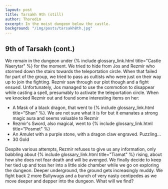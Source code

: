 ```yaml
---
layout: post
title: Tarsakh 9th (still)
author: Thoredim
excerpt: In the moist dungeon below the castle.
background: "/img/posts/tarsakh8th.jpg"
---
```


## 9th of Tarsakh (cont.)

We remain in the dungeon under {% include glossary_link.html title="Castle Naerytar" %} for the moment. We tried to hide
from Jos and Rezmir who stormed down the stairs towards the teleportation
circle. When that failed for part of the group, we tried to pass as cultists
who were just on their way up to join the fighting. Rezmir saw through our plot
though and a fight ensued. Unfortunately, Jos managed to use the commotion to
disappear while casting a spell, presumably to activate the teleportation
circle. When we knocked Rezmir out and found some interesting items on her:

- A Mask of a black dragon, that went to {% include glossary_link.html title="Shan" %}. We are not sure what it is for but it emanates a strong magic aura and seems valuable to Rezmir
- Rezmir's Sword, also magical, went to {% include glossary_link.html title="Posmet" %}
- An Amulet with a purple stone, with a dragon claw engraved. Puzzling...
- 30 Gold

Despite various attempts, Rezmir refuses to give us any information, only
babbling about {% include glossary_link.html title="Tiamat" %} rising, about how she does not fear death and will be
avenged. We finally decide to keep her tied up and toss her into a little side
chamber while we go on exploring the dungeon. Deeper underground, the ground
gets increasingly muddy. We fight back 2 more Bullywugs and a bunch of very
nasty centipedes as we move deeper and depper into the dungeon. What will we
find?
